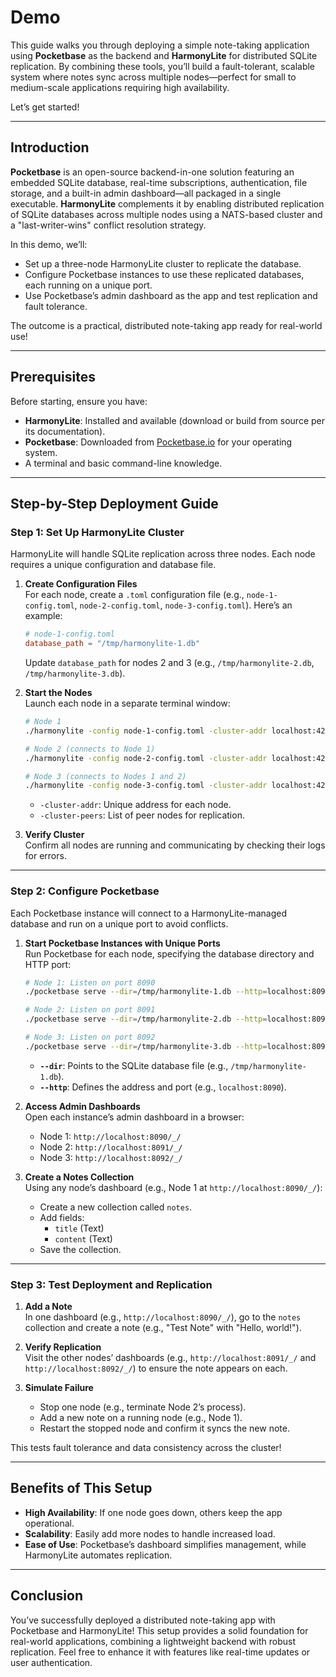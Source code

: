 # Demo

This guide walks you through deploying a simple note-taking application using **Pocketbase** as the backend and **HarmonyLite** for distributed SQLite replication. By combining these tools, you’ll build a fault-tolerant, scalable system where notes sync across multiple nodes—perfect for small to medium-scale applications requiring high availability.

Let’s get started!

---

## Introduction

**Pocketbase** is an open-source backend-in-one solution featuring an embedded SQLite database, real-time subscriptions, authentication, file storage, and a built-in admin dashboard—all packaged in a single executable. **HarmonyLite** complements it by enabling distributed replication of SQLite databases across multiple nodes using a NATS-based cluster and a "last-writer-wins" conflict resolution strategy.

In this demo, we’ll:
- Set up a three-node HarmonyLite cluster to replicate the database.
- Configure Pocketbase instances to use these replicated databases, each running on a unique port.
- Use Pocketbase’s admin dashboard as the app and test replication and fault tolerance.

The outcome is a practical, distributed note-taking app ready for real-world use!

---

## Prerequisites

Before starting, ensure you have:
- **HarmonyLite**: Installed and available (download or build from source per its documentation).
- **Pocketbase**: Downloaded from [Pocketbase.io](https://pocketbase.io/docs/) for your operating system.
- A terminal and basic command-line knowledge.

---

## Step-by-Step Deployment Guide

### Step 1: Set Up HarmonyLite Cluster

HarmonyLite will handle SQLite replication across three nodes. Each node requires a unique configuration and database file.

1. **Create Configuration Files**  
   For each node, create a `.toml` configuration file (e.g., `node-1-config.toml`, `node-2-config.toml`, `node-3-config.toml`). Here’s an example:
   ```toml
   # node-1-config.toml
   database_path = "/tmp/harmonylite-1.db"
   ```
   Update `database_path` for nodes 2 and 3 (e.g., `/tmp/harmonylite-2.db`, `/tmp/harmonylite-3.db`).

2. **Start the Nodes**  
   Launch each node in a separate terminal window:
   ```bash
   # Node 1
   ./harmonylite -config node-1-config.toml -cluster-addr localhost:4221 &

   # Node 2 (connects to Node 1)
   ./harmonylite -config node-2-config.toml -cluster-addr localhost:4222 -cluster-peers 'nats://localhost:4221/' &

   # Node 3 (connects to Nodes 1 and 2)
   ./harmonylite -config node-3-config.toml -cluster-addr localhost:4223 -cluster-peers 'nats://localhost:4221/,nats://localhost:4222/' &
   ```
   - `-cluster-addr`: Unique address for each node.
   - `-cluster-peers`: List of peer nodes for replication.

3. **Verify Cluster**  
   Confirm all nodes are running and communicating by checking their logs for errors.

---

### Step 2: Configure Pocketbase

Each Pocketbase instance will connect to a HarmonyLite-managed database and run on a unique port to avoid conflicts.

1. **Start Pocketbase Instances with Unique Ports**  
   Run Pocketbase for each node, specifying the database directory and HTTP port:
   ```bash
   # Node 1: Listen on port 8090
   ./pocketbase serve --dir=/tmp/harmonylite-1.db --http=localhost:8090

   # Node 2: Listen on port 8091
   ./pocketbase serve --dir=/tmp/harmonylite-2.db --http=localhost:8091

   # Node 3: Listen on port 8092
   ./pocketbase serve --dir=/tmp/harmonylite-3.db --http=localhost:8092
   ```
   - **`--dir`**: Points to the SQLite database file (e.g., `/tmp/harmonylite-1.db`).
   - **`--http`**: Defines the address and port (e.g., `localhost:8090`).

2. **Access Admin Dashboards**  
   Open each instance’s admin dashboard in a browser:
   - Node 1: `http://localhost:8090/_/`
   - Node 2: `http://localhost:8091/_/`
   - Node 3: `http://localhost:8092/_/`

3. **Create a Notes Collection**  
   Using any node’s dashboard (e.g., Node 1 at `http://localhost:8090/_/`):
   - Create a new collection called `notes`.
   - Add fields:
     - `title` (Text)
     - `content` (Text)
   - Save the collection.

---

### Step 3: Test Deployment and Replication

1. **Add a Note**  
   In one dashboard (e.g., `http://localhost:8090/_/`), go to the `notes` collection and create a note (e.g., "Test Note" with "Hello, world!").

2. **Verify Replication**  
   Visit the other nodes’ dashboards (e.g., `http://localhost:8091/_/` and `http://localhost:8092/_/`) to ensure the note appears on each.

3. **Simulate Failure**  
   - Stop one node (e.g., terminate Node 2’s process).
   - Add a new note on a running node (e.g., Node 1).
   - Restart the stopped node and confirm it syncs the new note.

This tests fault tolerance and data consistency across the cluster!

---

## Benefits of This Setup

- **High Availability**: If one node goes down, others keep the app operational.
- **Scalability**: Easily add more nodes to handle increased load.
- **Ease of Use**: Pocketbase’s dashboard simplifies management, while HarmonyLite automates replication.

---

## Conclusion

You’ve successfully deployed a distributed note-taking app with Pocketbase and HarmonyLite! This setup provides a solid foundation for real-world applications, combining a lightweight backend with robust replication. Feel free to enhance it with features like real-time updates or user authentication.
